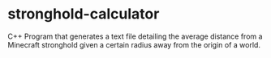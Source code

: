 # stronghold-calculator
 C++ Program that generates a text file detailing the average distance from a Minecraft stronghold given a certain radius away from the origin of a world.
